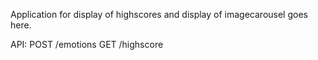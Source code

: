 Application for display of highscores and display of imagecarousel goes here.

API: 
	POST /emotions
	GET /highscore
